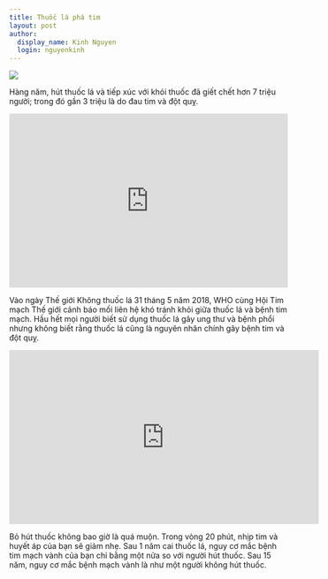 ```yaml
---
title: Thuốc lá phá tim
layout: post
author:
  display_name: Kinh Nguyen
  login: nguyenkinh
---
```


![](http://www.who.int/campaigns/no-tobacco-day/2018/wntd-2018-poster-630.jpg)

Hàng năm, hút thuốc lá và tiếp xúc với khói thuốc đã giết chết hơn 7 triệu người; trong đó gần 3 triệu là do đau tim và đột quỵ.

<iframe width="100%" height="315" src="https://www.youtube.com/embed/Fyi-ePw9Qn0?rel=0&amp;showinfo=0" frameborder="0" allow="autoplay; encrypted-media" allowfullscreen></iframe>

Vào ngày Thế giới Không thuốc lá 31 tháng 5 năm 2018, WHO cùng Hội Tim mạch Thế giới cảnh báo mối liên hệ khó tránh khỏi giữa thuốc lá và bệnh tim mạch. Hầu hết mọi người biết sử dụng thuốc lá gây ung thư và bệnh phổi nhưng không biết rằng thuốc lá cũng là nguyên nhân chính gây bệnh tim và đột quỵ.

<iframe width="560" height="315" src="https://www.youtube.com/embed/gdRZZLKeeTM?rel=0&amp;showinfo=0" frameborder="0" allow="autoplay; encrypted-media" allowfullscreen></iframe>

Bỏ hút thuốc không bao giờ là quá muộn. Trong vòng 20 phút, nhịp tim và huyết áp của bạn sẽ giảm nhẹ. Sau 1 năm cai thuốc lá, nguy cơ mắc bệnh tim mạch vành của bạn chỉ bằng một nửa so với người hút thuốc. Sau 15 năm, nguy cơ mắc bệnh mạch vành là như một người không hút thuốc.
